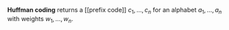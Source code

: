 **Huffman coding** returns a [[prefix code]] $c_1, \dots, c_n$ for an alphabet $a_1, \dots, a_n$ with weights $w_1, \dots, w_n$.